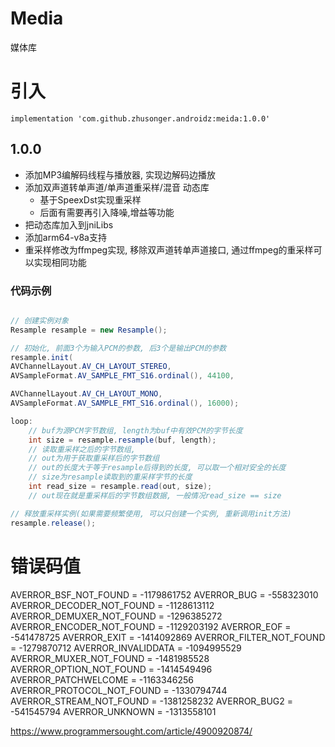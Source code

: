 # Media
媒体库

# 引入

```
implementation 'com.github.zhusonger.androidz:meida:1.0.0'
```

## 1.0.0
* 添加MP3编解码线程与播放器, 实现边解码边播放  
* 添加双声道转单声道/单声道重采样/混音 动态库
	* 基于SpeexDst实现重采样
	* 后面有需要再引入降噪,增益等功能
* 把动态库加入到jniLibs
* 添加arm64-v8a支持
* 重采样修改为ffmpeg实现, 移除双声道转单声道接口, 通过ffmpeg的重采样可以实现相同功能

### 代码示例

```java

// 创建实例对象
Resample resample = new Resample();  

// 初始化, 前面3个为输入PCM的参数, 后3个是输出PCM的参数  
resample.init(
AVChannelLayout.AV_CH_LAYOUT_STEREO, 
AVSampleFormat.AV_SAMPLE_FMT_S16.ordinal(), 44100,

AVChannelLayout.AV_CH_LAYOUT_MONO, 
AVSampleFormat.AV_SAMPLE_FMT_S16.ordinal(), 16000);    

loop:
	// buf为源PCM字节数组, length为buf中有效PCM的字节长度  
	int size = resample.resample(buf, length);  
	// 读取重采样之后的字节数组, 
	// out为用于获取重采样后的字节数组  
	// out的长度大于等于resample后得到的长度, 可以取一个相对安全的长度  
	// size为resample读取到的重采样字节的长度  
	int read_size = resample.read(out, size);
	// out现在就是重采样后的字节数组数据, 一般情况read_size == size

// 释放重采样实例(如果需要频繁使用, 可以只创建一个实例, 重新调用init方法)  
resample.release();	

```


# 错误码值
AVERROR_BSF_NOT_FOUND = -1179861752
AVERROR_BUG = -558323010
AVERROR_DECODER_NOT_FOUND = -1128613112
AVERROR_DEMUXER_NOT_FOUND = -1296385272
AVERROR_ENCODER_NOT_FOUND = -1129203192
AVERROR_EOF = -541478725
AVERROR_EXIT = -1414092869
AVERROR_FILTER_NOT_FOUND = -1279870712
AVERROR_INVALIDDATA = -1094995529
AVERROR_MUXER_NOT_FOUND = -1481985528
AVERROR_OPTION_NOT_FOUND = -1414549496
AVERROR_PATCHWELCOME = -1163346256
AVERROR_PROTOCOL_NOT_FOUND = -1330794744
AVERROR_STREAM_NOT_FOUND = -1381258232
AVERROR_BUG2 = -541545794
AVERROR_UNKNOWN = -1313558101

https://www.programmersought.com/article/4900920874/